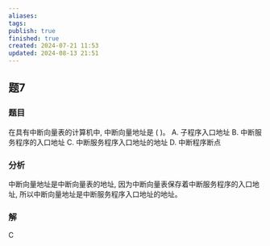 ```yaml
---
aliases: 
tags: 
publish: true
finished: true
created: 2024-07-21 11:53
updated: 2024-08-13 21:51
---
```


## 题7
### 题目
在具有中断向量表的计算机中, 中断向量地址是 ( )。
A. 子程序入口地址 
B. 中断服务程序的入口地址
C. 中断服务程序入口地址的地址 
D. 中断程序断点
### 分析
中断向量地址是中断向量表的地址, 因为中断向量表保存着中断服务程序的入口地址, 所以中断向量地址是中断服务程序入口地址的地址。
### 解
C